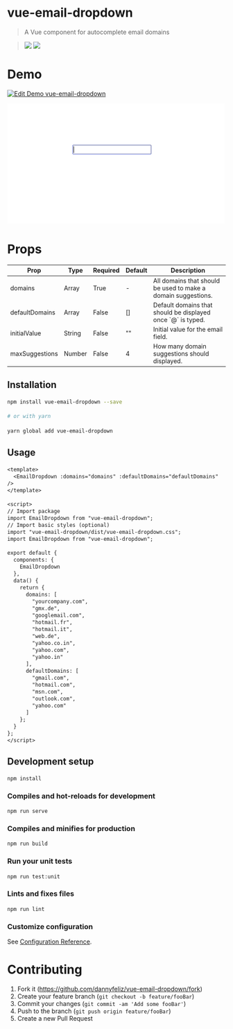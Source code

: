# vue-email-dropdown

> A Vue component for autocomplete email domains

> [<img src="https://img.shields.io/npm/dt/vue-email-dropdown.svg">](https://www.npmjs.com/package/vue-email-dropdown) 
> [<img src="https://img.shields.io/npm/v/vue-email-dropdown.svg">](https://www.npmjs.com/package/vue-email-dropdown)

# Demo

[![Edit Demo vue-email-dropdown](https://codesandbox.io/static/img/play-codesandbox.svg)](https://codesandbox.io/s/vue-template-lrkul?fontsize=14)

![Demo](https://raw.githubusercontent.com/DannyFeliz/vue-email-dropdown/master/demo/demo.gif)

# Props

<table>
    <thead>
    <tr>
        <th>Prop</th>
        <th>Type</th>
        <th>Required</th>
        <th>Default</th>
        <th>Description</th>
    </tr>
    </thead>
    <tbody>
    <tr>
        <td>domains</td>
        <td>Array</td>
        <td>True</td>
        <td>-</td>
        <td>All domains that should be used to make a domain suggestions.</td>
    </tr>
    <tr>
        <td>defaultDomains</td>
        <td>Array</td>
        <td>False</td>
        <td>[]</td>
        <td>Default domains that should be displayed once `@` is typed.</td>
    </tr>
    <tr>
        <td>initialValue</td>
        <td>String</td>
        <td>False</td>
        <td>""</td>
        <td>Initial value for the email field.</td>
    </tr>
    <tr>
        <td>maxSuggestions</td>
        <td>Number</td>
        <td>False</td>
        <td>4</td>
        <td>How many domain suggestions should displayed.</td>
    </tr>
    </tbody>
</table>

## Installation

```bash
npm install vue-email-dropdown --save

# or with yarn

yarn global add vue-email-dropdown
```

## Usage

```vue
<template>
  <EmailDropdown :domains="domains" :defaultDomains="defaultDomains" />
</template>

<script>
// Import package
import EmailDropdown from "vue-email-dropdown";
// Import basic styles (optional)
import "vue-email-dropdown/dist/vue-email-dropdown.css";
import EmailDropdown from "vue-email-dropdown";

export default {
  components: {
    EmailDropdown
  },
  data() {
    return {
      domains: [
        "yourcompany.com",
        "gmx.de",
        "googlemail.com",
        "hotmail.fr",
        "hotmail.it",
        "web.de",
        "yahoo.co.in",
        "yahoo.com",
        "yahoo.in"
      ],
      defaultDomains: [
        "gmail.com",
        "hotmail.com",
        "msn.com",
        "outlook.com",
        "yahoo.com"
      ]
    };
  }
};
</script>
```

## Development setup

```
npm install
```

### Compiles and hot-reloads for development

```
npm run serve
```

### Compiles and minifies for production

```
npm run build
```

### Run your unit tests

```
npm run test:unit
```

### Lints and fixes files

```
npm run lint
```

### Customize configuration

See [Configuration Reference](https://cli.vuejs.org/config/).

# Contributing

1. Fork it (<https://github.com/dannyfeliz/vue-email-dropdown/fork>)
2. Create your feature branch (`git checkout -b feature/fooBar`)
3. Commit your changes (`git commit -am 'Add some fooBar'`)
4. Push to the branch (`git push origin feature/fooBar`)
5. Create a new Pull Request
